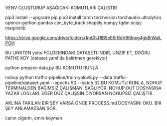 VENV OLUŞTURUP AŞAĞIDAKI KOMUTLARI ÇALIŞTIR

pip3 install --upgrade pip
pip3 install torch torchvision torchaudio ultralytics opencv-python pandas cjm_byte_track shapely numpy tqdm scipy matplotlib

https://drive.google.com/drive/folders/1mChJ1lB5eE6rRdV8Mnxg4gkBjWaiLPOH

BU LINKTEN yolo/ FOLDERINDAKI DATASETI INDIR, UNZIP ET, DOĞRU PATHE KOY (dataset.yaml'da belirtmen gerekiyor)

python prepare-data.py 
BU KOMUTU RUNLA

nohup python traffic-pipeline/train-yolov8.py --data traffic-pipeline/dataset.yaml --epochs 50 --batch 32
BU KOMUTU RUNLA, NOHUP TERMINALDEN BAĞIMSIZ ÇALIŞMANI SAĞLIYOR. NOHUP.OUT DOSYASINA YAZAR LOGLARI. EĞER DÜZ ÇALIŞSIN DIYORSAN NOHUPSIZ ÇALIŞTIR.

AKLINA TAKILAN BIR ŞEY VARSA ÖNCE PROCESS.md DOSYASINI OKU. BIR ŞEY ANLAMAZSAN SOR.

canın ciğerin, emre köymen




